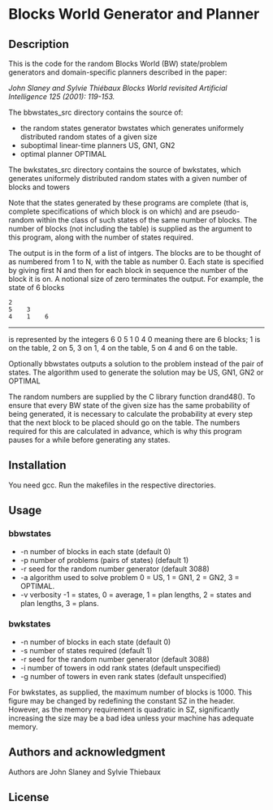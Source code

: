 # Blocks World Generator and Planner

## Description
This is the code for the random Blocks World (BW) state/problem generators and domain-specific planners described in the paper:

*John Slaney and Sylvie Thiébaux
Blocks World revisited
Artificial Intelligence 125 (2001): 119-153.*

The bbwstates_src directory contains the source of:
- the random states generator bwstates which generates uniformely distributed random states of a given size
- suboptimal linear-time planners US, GN1, GN2
- optimal planner OPTIMAL

The bwkstates_src directory contains the source of bwkstates, which generates uniformely distributed random states with a given number of blocks and towers

Note that the states generated by these programs are complete (that
is, complete specifications of which block is on which) and are
pseudo-random within the class of such states of the same number of
blocks. The number of blocks (not including the table) is supplied as
the argument to this program, along with the number of states
required.

The output is in the form of a list of intgers. The blocks are to be
thought of as numbered from 1 to N, with the table as number 0. Each
state is specified by giving first N and then for each block in sequence
the number of the block it is on. A notional size of zero terminates the
output. For example, the state of 6 blocks

    2
    5    3
    4    1    6
   -------------
   
is represented by the integers
   6
   0 5 1 0 4 0
meaning there are 6 blocks; 1 is on the table, 2 on 5, 3 on 1, 4 on the
table, 5 on 4 and 6 on the table.

Optionally bbwstates outputs a solution to the problem instead of the
pair of states. The algorithm used to generate the solution may be US,
GN1, GN2 or OPTIMAL 

The random numbers are supplied by the C library function drand48(). To
ensure that every BW state of the given size has the same probability of
being generated, it is necessary to calculate the probability at every
step that the next block to be placed should go on the table. The numbers
required for this are calculated in advance, which is why this program
pauses for a while before generating any states.

## Installation

You need gcc. Run the makefiles in the respective directories.

## Usage

### bbwstates
*    -n <integer>     number of blocks in each state (default 0)
*    -p <integer>     number of problems (pairs of states) (default 1)
*    -r <integer>     seed for the random number generator (default 3088)
*    -a <integer>     algorithm used to solve problem
                      0 = US, 1 = GN1, 2 = GN2, 3 = OPTIMAL.
*    -v <integer>     verbosity
                     -1 = states, 0 = average, 1 = plan lengths,
                      2 = states and plan lengths, 3 = plans.

### bwkstates
*    -n <integer>   number of blocks in each state (default 0)
*    -s <integer>   number of states required (default 1)
*    -r <integer>   seed for the random number generator (default 3088)
*    -i <integer>   number of towers in odd rank states (default unspecified)
*    -g <integer>   number of towers in even rank states (default unspecified)

For bwkstates, as supplied, the maximum number of blocks is 1000. This figure may be changed by redefining the constant SZ in the header. However, as the
memory requirement is quadratic in SZ, significantly increasing the size
may be a bad idea unless your machine has adequate memory.


## Authors and acknowledgment
Authors are John Slaney and Sylvie Thiebaux

## License




